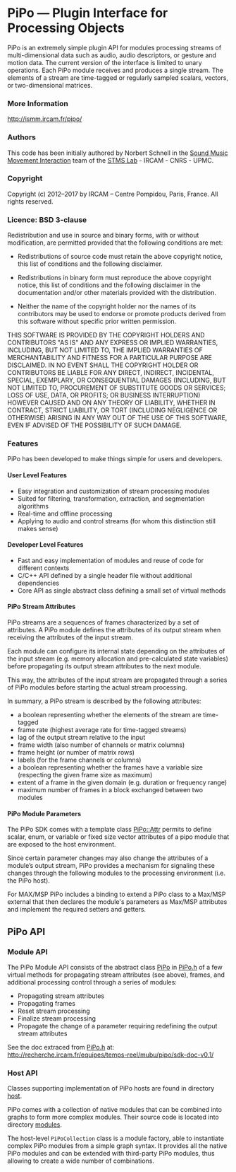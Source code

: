
# PiPo — Plugin Interface for Processing Objects #

PiPo is an extremely simple plugin API for modules processing streams of multi-dimensional data such as audio, audio descriptors, or gesture and motion data. The current version of the interface is limited to unary operations. Each PiPo module receives and produces a single stream. The elements of a stream are time-tagged or regularly sampled scalars, vectors, or two-dimensional matrices.


### More Information

http://ismm.ircam.fr/pipo/

### Authors

This code has been initially authored by Norbert Schnell in the <a href="http://ismm.ircam.fr">Sound Music Movement Interaction</a> team of the <a href="https://www.ircam.fr/recherche/lunite-mixte-de-recherche-stms/">STMS Lab</a> - IRCAM - CNRS - UPMC.

### Copyright

Copyright (c) 2012–2017 by IRCAM – Centre Pompidou, Paris, France.
All rights reserved.

### Licence: BSD 3-clause

Redistribution and use in source and binary forms, with or without modification, are permitted provided that the following conditions are met:

- Redistributions of source code must retain the above copyright notice, this list of conditions and the following disclaimer.

- Redistributions in binary form must reproduce the above copyright notice, this list of conditions and the following disclaimer in the documentation and/or other materials provided with the distribution.

- Neither the name of the copyright holder nor the names of its contributors may be used to endorse or promote products derived from this software without specific prior written permission.

THIS SOFTWARE IS PROVIDED BY THE COPYRIGHT HOLDERS AND CONTRIBUTORS "AS IS" AND ANY EXPRESS OR IMPLIED WARRANTIES, INCLUDING, BUT NOT LIMITED TO, THE IMPLIED WARRANTIES OF MERCHANTABILITY AND FITNESS FOR A PARTICULAR PURPOSE ARE DISCLAIMED. IN NO EVENT SHALL THE COPYRIGHT HOLDER OR CONTRIBUTORS BE LIABLE FOR ANY DIRECT, INDIRECT, INCIDENTAL, SPECIAL, EXEMPLARY, OR CONSEQUENTIAL DAMAGES (INCLUDING, BUT NOT LIMITED TO, PROCUREMENT OF SUBSTITUTE GOODS OR SERVICES; LOSS OF USE, DATA, OR PROFITS; OR BUSINESS INTERRUPTION) HOWEVER CAUSED AND ON ANY THEORY OF LIABILITY, WHETHER IN CONTRACT, STRICT LIABILITY, OR TORT (INCLUDING NEGLIGENCE OR OTHERWISE) ARISING IN ANY WAY OUT OF THE USE OF THIS SOFTWARE, EVEN IF ADVISED OF THE POSSIBILITY OF SUCH DAMAGE.

### Features

PiPo has been developed to make things simple for users and developers.

#### User Level Features

- Easy integration and customization of stream processing modules
- Suited for filtering, transformation, extraction, and segmentation algorithms
- Real-time and offline processing
- Applying to audio and control streams (for whom this distinction still makes sense)

#### Developer Level Features

- Fast and easy implementation of modules and reuse of code for different contexts
- C/C++ API defined by a single header file without additional dependencies
- Core API as single abstract class defining a small set of virtual methods

#### PiPo Stream Attributes

PiPo streams are a sequences of frames characterized by a set of attributes. A PiPo module defines the attributes of its output stream when receiving the attributes of the input stream.

Each module can configure its internal state depending on the attributes of the input stream (e.g. memory allocation and pre-calculated state variables) before propagating its output stream attributes to the next module.

This way, the attributes of the input stream are propagated through a series of PiPo modules before starting the actual stream processing.

In summary, a PiPo stream is described by the following attributes:

- a boolean representing whether the elements of the stream are time-tagged
- frame rate (highest average rate for time-tagged streams)
- lag of the output stream relative to the input
- frame width (also number of channels or matrix columns)
- frame height (or number of matrix rows)
- labels (for the frame channels or columns)
- a boolean representing whether the frames have a variable size (respecting the given frame size as maximum)
- extent of a frame in the given domain (e.g. duration or frequency range)
- maximum number of frames in a block exchanged between two modules

#### PiPo Module Parameters

The PiPo SDK comes with a template class [PiPo::Attr](http://recherche.ircam.fr/equipes/temps-reel/mubu/pipo/sdk-doc-v0.1/class_pi_po_1_1_attr.html) permits to define scalar, enum, or variable or fixed size vector attributes of a pipo module that are exposed to the host environment.

Since certain parameter changes may also change the attributes of a module’s output stream, PiPo provides a mechanism for signaling these changes through the following modules to the processing environment (i.e. the PiPo host).

For MAX/MSP PiPo includes a binding to extend a PiPo class to a Max/MSP external that then declares the module's parameters as Max/MSP attributes and implement the required setters and getters.

## PiPo API

### Module API

The PiPo Module API consists of the abstract class [PiPo](http://recherche.ircam.fr/equipes/temps-reel/mubu/pipo/sdk-doc-v0.1/class_pi_po.html) in [PiPo.h](src/include/PiPo.h) of a few virtual methods for propagating stream attributes (see above), frames, and additional processing control through a series of modules:

- Propagating stream attributes
- Propagating frames
- Reset stream processing
- Finalize stream processing
- Propagate the change of a parameter requiring redefining the output stream attributes

See the doc extraced from [PiPo.h](include/PiPo.h) at: http://recherche.ircam.fr/equipes/temps-reel/mubu/pipo/sdk-doc-v0.1/

### Host API

Classes supporting implementation of PiPo hosts are found in directory [host](src/host).

PiPo comes with a collection of native modules that can be combined into graphs to form more complex modules.
Their source code is located into directory [modules](src/modules).

The host-level `PiPoCollection` class is a module factory, able to instantiate complex PiPo modules from a simple graph syntax.
It provides all the native PiPo modules and can be extended with third-party PiPo modules, thus allowing to create a wide number
of combinations.



